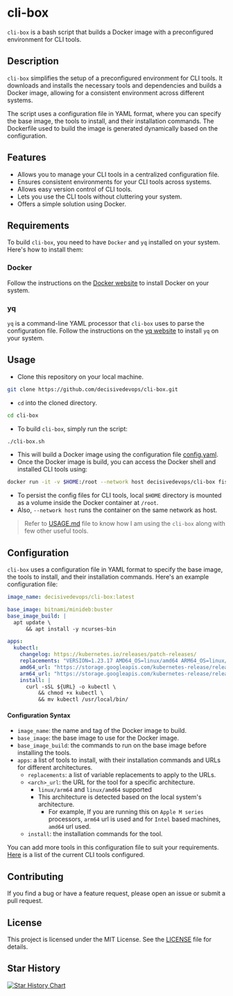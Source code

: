 # cli-box

`cli-box` is a bash script that builds a Docker image with a preconfigured environment for CLI tools.

## Description

`cli-box` simplifies the setup of a preconfigured environment for CLI tools. It downloads and installs the necessary tools and dependencies and builds a Docker image, allowing for a consistent environment across different systems.

The script uses a configuration file in YAML format, where you can specify the base image, the tools to install, and their installation commands. The Dockerfile used to build the image is generated dynamically based on the configuration.

## Features

- Allows you to manage your CLI tools in a centralized configuration file.
- Ensures consistent environments for your CLI tools across systems.
- Allows easy version control of CLI tools.
- Lets you use the CLI tools without cluttering your system.
- Offers a simple solution using Docker.

## Requirements

To build `cli-box`, you need to have `Docker` and `yq` installed on your system. Here's how to install them:
### Docker

Follow the instructions on the [Docker website](https://docs.docker.com/engine/install/) to install Docker on your system.
### yq

`yq` is a command-line YAML processor that `cli-box` uses to parse the configuration file. Follow the instructions on the [yq website](https://github.com/mikefarah/yq#install) to install `yq` on your system.

## Usage
- Clone this repository on your local machine.
```bash
git clone https://github.com/decisivedevops/cli-box.git
```

- `cd` into the cloned directory.
```bash
cd cli-box
```

- To build `cli-box`, simply run the script:
```bash
./cli-box.sh
```
- This will build a Docker image using the configuration file [config.yaml](config.yaml).
- Once the Docker image is build, you can access the Docker shell and installed CLI tools using:

```bash
docker run -it -v $HOME:/root --network host decisivedevops/cli-box fish
```

- To persist the config files for CLI tools, local `$HOME` directory is mounted as a volume inside the Docker container at `/root`.
- Also, `--network host` runs the container on the same network as host.

> Refer to [USAGE.md](USAGE.md) file to know how I am using the `cli-box` along with few other useful tools.

## Configuration

`cli-box` uses a configuration file in YAML format to specify the base image, the tools to install, and their installation commands. Here's an example configuration file:


```yaml
image_name: decisivedevops/cli-box:latest

base_image: bitnami/minideb:buster
base_image_build: |
  apt update \
      && apt install -y ncurses-bin

apps:
  kubectl:
    changelog: https://kubernetes.io/releases/patch-releases/
    replacements: "VERSION=1.23.17 AMD64_OS=linux/amd64 ARM64_OS=linux/arm64"
    amd64_url: "https://storage.googleapis.com/kubernetes-release/release/v${VERSION}/bin/${AMD64_OS}/kubectl"
    arm64_url: "https://storage.googleapis.com/kubernetes-release/release/v${VERSION}/bin/${ARM64_OS}/kubectl"
    install: |
      curl -sSL ${URL} -o kubectl \
          && chmod +x kubectl \
          && mv kubectl /usr/local/bin/
```
#### Configuration Syntax
- `image_name`: the name and tag of the Docker image to build.
- `base_image`: the base image to use for the Docker image.
- `base_image_build`: the commands to run on the base image before installing the tools.
- `apps`: a list of tools to install, with their installation commands and URLs for different architectures.
	- `replacements`: a list of variable replacements to apply to the URLs.
	- `<arch>_url`: the URL for the tool for a specific architecture.
	  - `linux/arm64` and `linux/amd64` supported
	  - This architecture is detected based on the local system's architecture.
	    - For example, If you are running this on `Apple M series` processors, `arm64` url is used and for `Intel` based machines, `amd64` url used.
	- `install`: the installation commands for the tool.

You can add more tools in this configuration file to suit your requirements. [Here](APPLIST.md) is a list of the current CLI tools configured.

## Contributing

If you find a bug or have a feature request, please open an issue or submit a pull request.
## License

This project is licensed under the MIT License. See the [LICENSE](LICENSE) file for details.

## Star History

[![Star History Chart](https://api.star-history.com/svg?repos=decisivedevops/cli-box&type=Date)](https://star-history.com/#decisivedevops/cli-box&Date)
